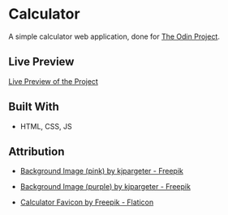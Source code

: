 # Calculator

A simple calculator web application, done for [The Odin Project](https://www.theodinproject.com/lessons/foundations-calculator).

## Live Preview

[Live Preview of the Project](https://s-y-a-n.github.io/calculator)

## Built With

* HTML, CSS, JS

## Attribution

* [Background Image (pink) by kjpargeter - Freepik](https://www.freepik.com/free-photo/purple-mountain-landscape_5073497.htm#query=pixel%20sky&position=19&from_view=search&track=ais)

* [Background Image (purple) by kjpargeter - Freepik](https://www.freepik.com/free-photo/3d-mountain-landscape-with-purple-sunset-sky_2447066.htm#from_view=detail_alsolike)

* [Calculator Favicon by Freepik - Flaticon](https://www.flaticon.com/free-icons/calculator)